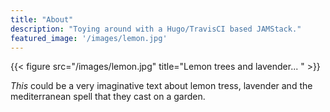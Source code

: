 ```yaml
---
title: "About"
description: "Toying around with a Hugo/TravisCI based JAMStack."
featured_image: '/images/lemon.jpg'
---
```

{{< figure src="/images/lemon.jpg" title="Lemon trees and lavender... " >}}

_This_ could be a very imaginative text about lemon tress, lavender and the mediterranean spell that they cast on a garden.